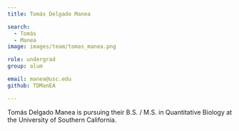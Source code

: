 ```yaml
---
title: Tomás Delgado Manea

search:
  - Tomás
  - Manea
image: images/team/tomas_manea.png

role: undergrad
group: alum

email: manea@usc.edu
github: TDManEA

---
```


Tomás Delgado Manea is pursuing their B.S. / M.S. in Quantitative Biology at the University of Southern California.
